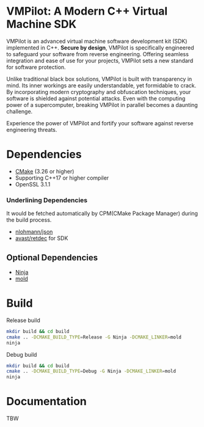 # VMPilot: A Modern C++ Virtual Machine SDK

VMPilot is an advanced virtual machine software development kit (SDK) implemented in C++. **Secure by design**, VMPilot is specifically engineered to safeguard your software from reverse engineering. Offering seamless integration and ease of use for your projects, VMPilot sets a new standard for software protection.

Unlike traditional black box solutions, VMPilot is built with transparency in mind. Its inner workings are easily understandable, yet formidable to crack. By incorporating modern cryptography and obfuscation techniques, your software is shielded against potential attacks. Even with the computing power of a supercomputer, breaking VMPilot in parallel becomes a daunting challenge.

Experience the power of VMPilot and fortify your software against reverse engineering threats.

# Dependencies
- [CMake](https://cmake.org/download/) (3.26 or higher)
- Supporting C++17 or higher compiler
- OpenSSL 3.1.1

### Underlining Dependencies
It would be fetched automatically by CPM(CMake Package Manager) during the build process.
- [nlohmann/json](https://github.com/nlohmann/json)
- [avast/retdec](https://github.com/avast/retdec) for SDK

## Optional Dependencies
- [Ninja](https://github.com/ninja-build/ninja)
- [mold](https://github.com/rui314/mold)

# Build
Release build
```bash
mkdir build && cd build
cmake .. -DCMAKE_BUILD_TYPE=Release -G Ninja -DCMAKE_LINKER=mold
ninja
```

Debug build
```bash
mkdir build && cd build
cmake .. -DCMAKE_BUILD_TYPE=Debug -G Ninja -DCMAKE_LINKER=mold
ninja
```

# Documentation

TBW
